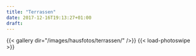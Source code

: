 ```yaml
---
title: "Terrassen"
date: 2017-12-16T19:13:27+01:00
draft: 
---
```


{{< gallery dir="/images/hausfotos/terrassen/" />}} {{< load-photoswipe >}}